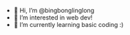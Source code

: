 - 👋 Hi, I’m @bingbonglinglong
- 👀 I’m interested in web dev!
- 🌱 I’m currently learning basic coding :) 

<!---
bingbonglinglong/bingbonglinglong is a ✨ special ✨ repository because its `README.md` (this file) appears on your GitHub profile.
You can click the Preview link to take a look at your changes.
--->
